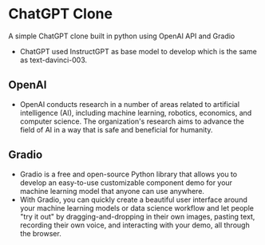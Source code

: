 # ChatGPT Clone

A simple ChatGPT clone built in python using OpenAI API and Gradio
- ChatGPT used InstructGPT as base model to develop which is the same as text-davinci-003.

## OpenAI
- OpenAI conducts research in a number of areas related to artificial intelligence (AI), including machine learning, robotics, economics, and computer science. The organization's research aims to advance the field of AI in a way that is safe and beneficial for humanity. 
## Gradio
- Gradio is a free and open-source Python library that allows you to develop an easy-to-use customizable component demo for your machine learning model that anyone can use anywhere.
- With Gradio, you can quickly create a beautiful user interface around your machine learning models or data science workflow and let people "try it out" by dragging-and-dropping in their own images, pasting text, recording their own voice, and interacting with your demo, all through the browser.
